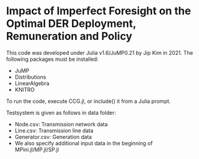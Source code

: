 # Impact of Imperfect Foresight on the Optimal DER Deployment, Remuneration and Policy

This code was developed under Julia v1.6/JuMP0.21 by Jip Kim in 2021.
The following packages must be installed:

  - JuMP
  - Distributions
  - LinearAlgebra
  - KNITRO
 
To run the code, execute CCG.jl, or include() it from a Julia prompt.

Testsystem is given as follows in data folder:
  - Node.csv: Transmission network data
  - Line.csv: Transmission line data
  - Generator.csv: Generation data
  - We also specify additional input data in the beginning of MPini.jl/MP.jl/SP.jl
